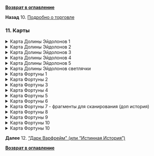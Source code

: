 **[Возврат в оглавление](index.md)**

**Назад** 10. [Подробно о торговле](10.md)



### 11. Карты

<details>
  <summary> Карта Долины Эйдолонов 1</summary>
  
![Карта 1](/maps/Karta_Eidolon_01.jpg  "Карта Долины Эйдолонов")
    
</details>

<details>
  <summary> Карта Долины Эйдолонов 2</summary>
  
![Карта 2](/maps/Karta_Eidolon_02_6.1.jpg  "Карта Долины Эйдолонов")
    
</details>

<details>
  <summary> Карта Долины Эйдолонов 3</summary>
  
![Карта 3](/maps/Karta_Eidolon_03_6.1_hunt_eidolon.jpg  "Карта Долины Эйдолонов")
    
</details>

<details>
  <summary> Карта Долины Эйдолонов 4</summary>
  
![Карта 4](/maps/Karta_Eidolon_05_6.1_visp.jpg  "Карта Долины Эйдолонов")
    
</details>

<details>
  <summary> Карта Долины Эйдолонов 5</summary>
  
![Карта 5](/maps/Karta_Eidolon_06_7.3.jpg  "Карта Долины Эйдолонов")
    
</details>

<details>
  <summary> Карта Долины Эйдолонов светлячки</summary>
  
![Карта 6](/maps/Karta_Eidolon_07_visp.jpg  "Карта Долины Эйдолонов")
    
</details>

<details>
  <summary> Карта Фортуны 1</summary>
  
![Карта 7](/maps/Karta_Fortuna_01.jpg  "Карта Фортуны")
    
</details>

<details>
  <summary> Карта Фортуны 2</summary>
  
![Карта 8](/maps/Karta_Fortuna_02.jpg  "Карта Фортуны")
    
</details>

<details>
  <summary> Карта Фортуны 3</summary>
  
![Карта 9](/maps/Karta_Fortuna_03.jpg  "Карта Фортуны")
    
</details>

<details>
  <summary> Карта Фортуны 4</summary>
  
![Карта 10](/maps/Karta_Fortuna_04.jpg  "Карта Фортуны")
    
</details>

<details>
  <summary> Карта Фортуны 5</summary>
  
![Карта 11](/maps/Karta_Fortuna_05.jpg  "Карта Фортуны")
    
</details>

<details>
  <summary> Карта Фортуны 6</summary>
  
![Карта 12](/maps/Karta_Fortuna_06.jpg  "Карта Фортуны")
    
</details>

<details>
  <summary> Карта Фортуны 7 - фрагменты для сканирования (доп история)</summary>
  
![Карта 13](/maps/Karta_Fortuna_07_fragm.png  "Карта Фортуны")
    
</details>

<details>
  <summary> Карта Фортуны 8</summary>
  
![Карта 14](/maps/Karta_Fortuna_08.jpg  "Карта Фортуны")
    
</details>

<details>
  <summary> Карта Фортуны 9</summary>
  
![Карта 15](/maps/Karta_Fortuna_09.jpg  "Карта Фортуны")
    
</details>

<details>
  <summary> Карта Фортуны 10</summary>
  
![Карта 16](/maps/Karta_Fortuna_10_caves.jpg  "Карта Фортуны")
    
</details>

<details>
  <summary> Карта Фортуны 10</summary>
  
![Карта 17](/maps/Karta_Fortuna_11_somacords.jpg  "Карта Фортуны")
    
</details>

**Далее** 12. [“Дарк Варфрейм" (или “Истинная История”)](12.md)

**[Возврат в оглавление](index.md)**


